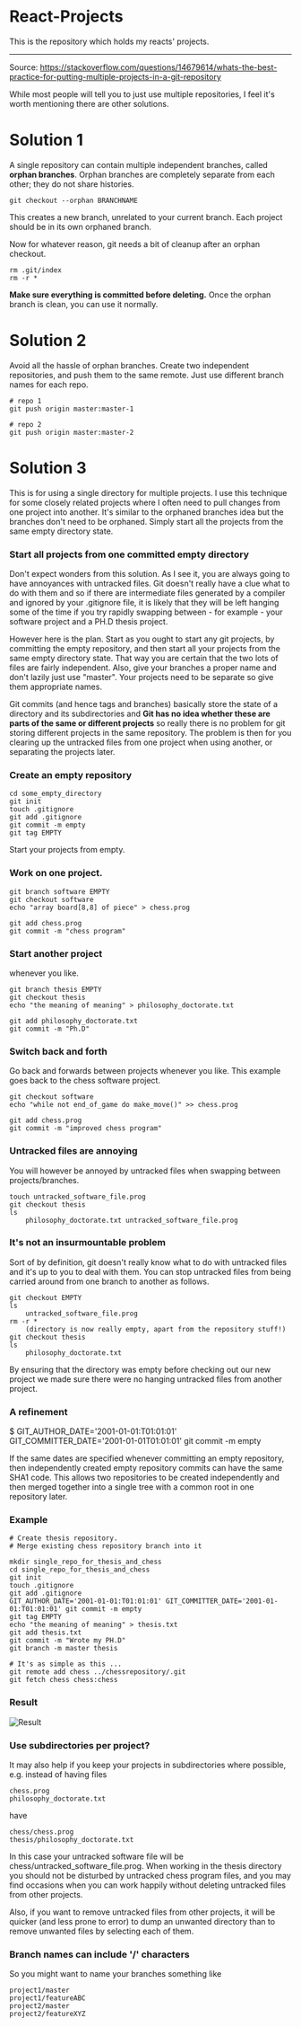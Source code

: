# React-Projects
This is the repository which holds my reacts' projects.

<hr>

Source: https://stackoverflow.com/questions/14679614/whats-the-best-practice-for-putting-multiple-projects-in-a-git-repository

While most people will tell you to just use multiple repositories, I feel it's worth mentioning there are other solutions.

# Solution 1

A single repository can contain multiple independent branches, called <b>orphan branches</b>. Orphan branches are completely separate from each other; they do not share histories.
```
git checkout --orphan BRANCHNAME
```
This creates a new branch, unrelated to your current branch. Each project should be in its own orphaned branch.

Now for whatever reason, git needs a bit of cleanup after an orphan checkout.
```
rm .git/index
rm -r *
```
<b>Make sure everything is committed before deleting.</b>
Once the orphan branch is clean, you can use it normally.

# Solution 2

Avoid all the hassle of orphan branches. Create two independent repositories, and push them to the same remote. Just use different branch names for each repo.
```
# repo 1
git push origin master:master-1

# repo 2
git push origin master:master-2
```
# Solution 3

This is for using a single directory for multiple projects. I use this technique for some closely related projects where I often need to pull changes from one project into another. It's similar to the orphaned branches idea but the branches don't need to be orphaned. Simply start all the projects from the same empty directory state.

### Start all projects from one committed empty directory

Don't expect wonders from this solution. As I see it, you are always going to have annoyances with untracked files. Git doesn't really have a clue what to do with them and so if there are intermediate files generated by a compiler and ignored by your .gitignore file, it is likely that they will be left hanging some of the time if you try rapidly swapping between - for example - your software project and a PH.D thesis project.

However here is the plan. Start as you ought to start any git projects, by committing the empty repository, and then start all your projects from the same empty directory state. That way you are certain that the two lots of files are fairly independent. Also, give your branches a proper name and don't lazily just use "master". Your projects need to be separate so give them appropriate names.

Git commits (and hence tags and branches) basically store the state of a directory and its subdirectories and <b>Git has no idea whether these are parts of the same or different projects</b> so really there is no problem for git storing different projects in the same repository. The problem is then for you clearing up the untracked files from one project when using another, or separating the projects later.

### Create an empty repository
```
cd some_empty_directory
git init
touch .gitignore
git add .gitignore
git commit -m empty
git tag EMPTY
```
Start your projects from empty.

### Work on one project.
```
git branch software EMPTY
git checkout software
echo "array board[8,8] of piece" > chess.prog

git add chess.prog
git commit -m "chess program"
```
### Start another project

whenever you like.
```
git branch thesis EMPTY
git checkout thesis
echo "the meaning of meaning" > philosophy_doctorate.txt

git add philosophy_doctorate.txt
git commit -m "Ph.D"
```
### Switch back and forth

Go back and forwards between projects whenever you like. This example goes back to the chess software project.
```
git checkout software
echo "while not end_of_game do make_move()" >> chess.prog

git add chess.prog
git commit -m "improved chess program"
```
### Untracked files are annoying

You will however be annoyed by untracked files when swapping between projects/branches.
```
touch untracked_software_file.prog
git checkout thesis
ls
	philosophy_doctorate.txt untracked_software_file.prog
```
### It's not an insurmountable problem

Sort of by definition, git doesn't really know what to do with untracked files and it's up to you to deal with them. You can stop untracked files from being carried around from one branch to another as follows.
```
git checkout EMPTY
ls
	untracked_software_file.prog
rm -r *
	(directory is now really empty, apart from the repository stuff!)
git checkout thesis
ls
	philosophy_doctorate.txt
```
By ensuring that the directory was empty before checking out our new project we made sure there were no hanging untracked files from another project.

### A refinement

$ GIT_AUTHOR_DATE='2001-01-01:T01:01:01' GIT_COMMITTER_DATE='2001-01-01T01:01:01' git commit -m empty

If the same dates are specified whenever committing an empty repository, then independently created empty repository commits can have the same SHA1 code. This allows two repositories to be created independently and then merged together into a single tree with a common root in one repository later.

### Example
```
# Create thesis repository.
# Merge existing chess repository branch into it

mkdir single_repo_for_thesis_and_chess
cd single_repo_for_thesis_and_chess
git init
touch .gitignore
git add .gitignore
GIT_AUTHOR_DATE='2001-01-01:T01:01:01' GIT_COMMITTER_DATE='2001-01-01:T01:01:01' git commit -m empty
git tag EMPTY
echo "the meaning of meaning" > thesis.txt
git add thesis.txt
git commit -m "Wrote my PH.D"
git branch -m master thesis

# It's as simple as this ...
git remote add chess ../chessrepository/.git
git fetch chess chess:chess
```
### Result
![Result ](https://i.stack.imgur.com/i94dQ.png)


### Use subdirectories per project?

It may also help if you keep your projects in subdirectories where possible, e.g. instead of having files
```
chess.prog
philosophy_doctorate.txt
```
have
```
chess/chess.prog
thesis/philosophy_doctorate.txt
```
In this case your untracked software file will be chess/untracked_software_file.prog. When working in the thesis directory you should not be disturbed by untracked chess program files, and you may find occasions when you can work happily without deleting untracked files from other projects.

Also, if you want to remove untracked files from other projects, it will be quicker (and less prone to error) to dump an unwanted directory than to remove unwanted files by selecting each of them.

### Branch names can include '/' characters

So you might want to name your branches something like
```
project1/master
project1/featureABC
project2/master
project2/featureXYZ
```
